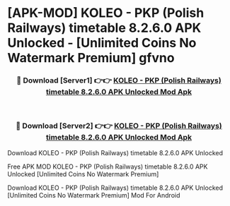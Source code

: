 # [APK-MOD] KOLEO - PKP (Polish Railways) timetable 8.2.6.0 APK Unlocked - [Unlimited Coins No Watermark Premium] gfvno



<div align="center">
<h3>🔴 Download [Server1] 👉👉 <a href="https://momento.my/?title=KOLEO_-_PKP_(Polish_Railways)_timetable_8.2.6.0_APK_Unlocked">KOLEO - PKP (Polish Railways) timetable 8.2.6.0 APK Unlocked Mod Apk</a></h3><br>

<h3>🔴 Download [Server2] 👉👉 <a href="https://momento.my/?title=KOLEO_-_PKP_(Polish_Railways)_timetable_8.2.6.0_APK_Unlocked">KOLEO - PKP (Polish Railways) timetable 8.2.6.0 APK Unlocked Mod Apk</a></h3>
</div>



Download KOLEO - PKP (Polish Railways) timetable 8.2.6.0 APK Unlocked 

Free APK MOD KOLEO - PKP (Polish Railways) timetable 8.2.6.0 APK Unlocked [Unlimited Coins No Watermark Premium]

Download KOLEO - PKP (Polish Railways) timetable 8.2.6.0 APK Unlocked [Unlimited Coins No Watermark Premium] Mod For Android
